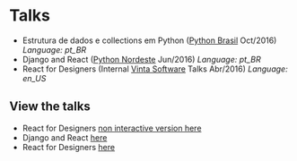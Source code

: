 # Talks

* Estrutura de dados e collections em Python ([Python Brasil](http://2016.pythonbrasil.org.br/) Oct/2016) *Language: pt_BR*
* Django and React ([Python Nordeste](http://2016.pythonnordeste.org/) Jun/2016) *Language: pt_BR*
* React for Designers (Internal [Vinta Software](http://www.vinta.com.br/) Talks Abr/2016) *Language: en_US*

## View the talks

* React for Designers [non interactive version here](https://aericson.github.io/talks/Estrutura%20de%20Dados%20e%20Collections/)
* Django and React [here](https://aericson.github.io/talks/React%20for%20Designers/)
* React for Designers [here](https://aericson.github.io/talks/Django%20and%20React/)
